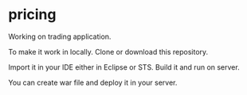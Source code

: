# pricing

Working on trading application.

To make it work in locally.
Clone or download this repository.

Import it in your IDE either in Eclipse or STS.
Build it and run on server.

You can create war file and deploy it in your server.
